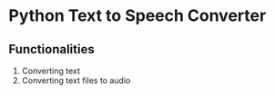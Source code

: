# Python Text to Speech Converter

## Functionalities
1. Converting text
2. Converting text files to audio

